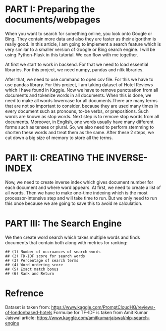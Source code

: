 # PART I: Preparing the documents/webpages
When you want to search for something online, you look onto Google or Bing. They contain more data and also they are faster as their algorithm is really good. In this article, I am going to implement a search feature which is very similar to a smaller version of Google or Bing search engine. I will be using Python-Flask in this tutorial. We can flow with me together.
 
At first we start to work in backend. For that we need to load essential libraries. For this project, we need numpy, pandas and nltk libraries.
 
After that, we need to use command to open csv file. For this we have to use pandas library. For this project, I am taking dataset of Hotel Reviews which I have found in Kaggle. Now we have to remove punctuation from all documents and tokenize words in all documents. When this is done, we need to make all words lowercase for all documents.There are many terms that are not so important to consider, because they are used many times in every document such as pronouns, to-be verbs, or prepositions. Such words are known as stop words. Next step is to remove stop words from all documents. Moreover, in English, one words usually have many different forms such as tenses or plural. So, we also need to perform stemming to shorten these words and treat them as the same. After these 2 steps, we cut down a big size of memory to store all the terms.
 
# PART II: CREATING THE INVERSE-INDEX
Now, we need to create inverse index which gives document number for each document and where word appears. At first, we need to create a list of all words. Then we have to make  one-time indexing which is  the most processor-intensive step and will take time to run. But we only need to run this once because we are going to save this to avoid re calculation.
 
# PART III: The Search Engine
We then create word search which takes multiple words and finds documents that contain both along with metrics for ranking:
 
    ## (1) Number of occruances of search words 
    ## (2) TD-IDF score for search words 
    ## (3) Percentage of search terms
    ## (4) Word ordering score 
    ## (5) Exact match bonus
    ## (6) Rank and Return
 
 
 # Refrence
 Dataset is taken from: https://www.kaggle.com/PromptCloudHQ/reviews-of-londonbased-hotels
 Formulae for TF-IDF is taken from Amit Kumar Jaiswal article: https://www.kaggle.com/amitkumarjaiswal/nlp-search-engine
 
 
